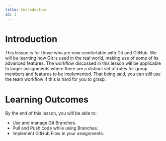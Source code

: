 ```yaml
---
title: Introduction
id: 1
---
```


# Introduction

This lesson is for those who are now comfortable with Git and GitHub. We will be learning how Git is used in the real world, making use of some of its advanced features. The workflow discussed in this lesson will be applicable to larger assignments where there are a distinct set of roles for group members and features to be implemented. That being said, you can still use the team workflow if this is hard for you to grasp.

# Learning Outcomes

By the end of this lesson, you will be able to:

-   Use and manage Git Branches.
-   Pull and Push code while using Branches.
-   Implement GitHub Flow in your assignments.
